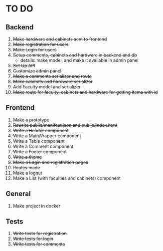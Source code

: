 # TO DO

## Backend

1. ~~Make hardware and cabinets sent to frontend~~
2. ~~Make registration for users~~
3. ~~Make Login for users~~
4. ~~Setup comments, cabinets and hardware in backend and db~~
    - details: make model, and make it available in admin panel
5. ~~Set Up API~~
6. ~~Customize admin panel~~
7. ~~Make a comments serializer and route~~
8. ~~Make cabinets and hardware serializer~~
9. ~~Add Faculty model and serializer~~
10. ~~Make route for faculty, cabinets and hardware for getting items with id~~


## Frontend

1. ~~Make a prototype~~ 
2. ~~Rewrite public/manifest.json and public/index.html~~
3. ~~Write a Header component~~
4. ~~Write a MainWrapper component~~
5. Write a Table component
6. Write a Comment component
7. ~~Write a Footer component~~
8. ~~Write a theme~~ 
9. ~~Make a Login and registration pages~~
10. ~~Routes made~~
11. Make a logout
12. Make a List (with faculties and cabinets) component



## General

1. Make project in docker

## Tests

1. ~~Write tests for registration~~
2. ~~Write tests for login~~
3. ~~Write tests for comments~~
